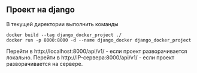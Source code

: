 ## Проект на django
В текущей директории выполнить команды
```
docker build --tag django_docker_project ./
docker run -p 8000:8000 -d --name django_docker django_docker_project
```
Перейти в http://localhost:8000/api/v1/ - если проект разворачивается локально.
Перейти в http://IP-сервера:8000/api/v1/ - если проект разворачивается на сервере.

